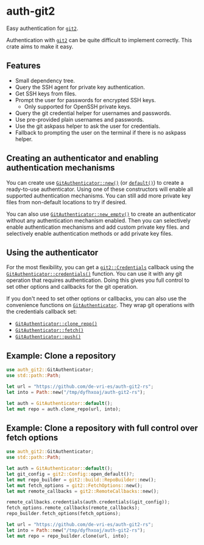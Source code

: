 # auth-git2

Easy authentication for [`git2`].

Authentication with [`git2`] can be quite difficult to implement correctly.
This crate aims to make it easy.

## Features

* Small dependency tree.
* Query the SSH agent for private key authentication.
* Get SSH keys from files.
* Prompt the user for passwords for encrypted SSH keys.
    * Only supported for OpenSSH private keys.
* Query the git credential helper for usernames and passwords.
* Use pre-provided plain usernames and passwords.
* Use the git askpass helper to ask the user for credentials.
* Fallback to prompting the user on the terminal if there is no askpass helper.

## Creating an authenticator and enabling authentication mechanisms

You can create use [`GitAuthenticator::new()`] (or [`default()`][`GitAuthenticator::default()`]) to create a ready-to-use authenticator.
Using one of these constructors will enable all supported authentication mechanisms.
You can still add more private key files from non-default locations to try if desired.

You can also use [`GitAuthenticator::new_empty()`] to create an authenticator without any authentication mechanism enabled.
Then you can selectively enable authentication mechanisms and add custom private key files.
and selectively enable authentication methods or add private key files.

## Using the authenticator

For the most flexibility, you can get a [`git2::Credentials`] callback using the [`GitAuthenticator::credentials()`] function.
You can use it with any git operation that requires authentication.
Doing this gives you full control to set other options and callbacks for the git operation.

If you don't need to set other options or callbacks, you can also use the convenience functions on [`GitAuthenticator`].
They wrap git operations with the credentials callback set:

* [`GitAuthenticator::clone_repo()`]
* [`GitAuthenticator::fetch()`]
* [`GitAuthenticator::push()`]

## Example: Clone a repository

```rust
use auth_git2::GitAuthenticator;
use std::path::Path;

let url = "https://github.com/de-vri-es/auth-git2-rs";
let into = Path::new("/tmp/dyfhxoaj/auth-git2-rs");

let auth = GitAuthenticator::default();
let mut repo = auth.clone_repo(url, into);
```

## Example: Clone a repository with full control over fetch options

```rust
use auth_git2::GitAuthenticator;
use std::path::Path;

let auth = GitAuthenticator::default();
let git_config = git2::Config::open_default()?;
let mut repo_builder = git2::build::RepoBuilder::new();
let mut fetch_options = git2::FetchOptions::new();
let mut remote_callbacks = git2::RemoteCallbacks::new();

remote_callbacks.credentials(auth.credentials(&git_config));
fetch_options.remote_callbacks(remote_callbacks);
repo_builder.fetch_options(fetch_options);

let url = "https://github.com/de-vri-es/auth-git2-rs";
let into = Path::new("/tmp/dyfhxoaj/auth-git2-rs");
let mut repo = repo_builder.clone(url, into);
```

[`git2`]: https://docs.rs/git2
[`GitAuthenticator`]: https://docs.rs/auth-git2/latest/auth_git2/struct.GitAuthenticator.html
[`GitAuthenticator::new()`]: https://docs.rs/auth-git2/latest/auth_git2/struct.GitAuthenticator.html#method.new
[`GitAuthenticator::default()`]: https://docs.rs/auth-git2/latest/auth_git2/struct.GitAuthenticator.html#method.default
[`GitAuthenticator::new_empty()`]: https://docs.rs/auth-git2/latest/auth_git2/struct.GitAuthenticator.html#method.new_empty
[`git2::Credentials`]: https://docs.rs/git2/latest/git2/type.Credentials.html
[`GitAuthenticator::credentials()`]: https://docs.rs/auth-git2/latest/auth_git2/struct.GitAuthenticator.html#method.credentials
[`GitAuthenticator::clone_repo()`]: https://docs.rs/auth-git2/latest/auth_git2/struct.GitAuthenticator.html#method.clone_repo
[`GitAuthenticator::fetch()`]: https://docs.rs/auth-git2/latest/auth_git2/struct.GitAuthenticator.html#method.fetch
[`GitAuthenticator::push()`]: https://docs.rs/auth-git2/latest/auth_git2/struct.GitAuthenticator.html#method.push
